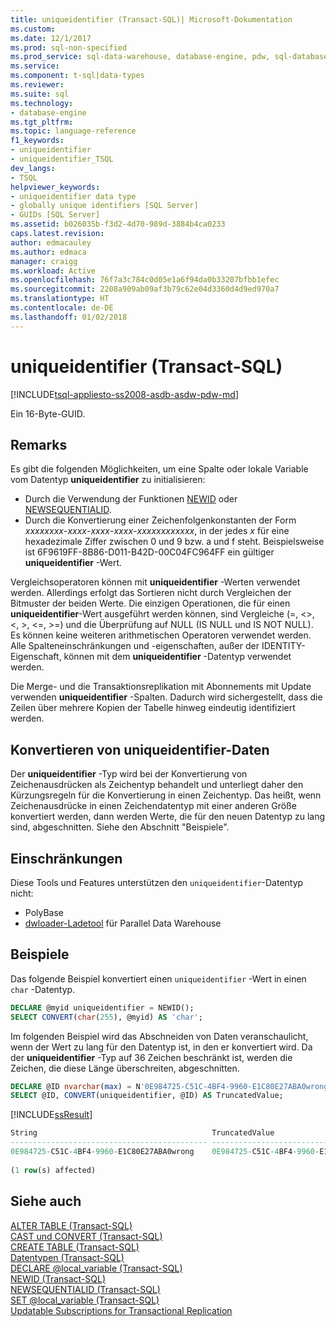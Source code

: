 ```yaml
---
title: uniqueidentifier (Transact-SQL)| Microsoft-Dokumentation
ms.custom: 
ms.date: 12/1/2017
ms.prod: sql-non-specified
ms.prod_service: sql-data-warehouse, database-engine, pdw, sql-database
ms.service: 
ms.component: t-sql|data-types
ms.reviewer: 
ms.suite: sql
ms.technology:
- database-engine
ms.tgt_pltfrm: 
ms.topic: language-reference
f1_keywords:
- uniqueidentifier
- uniqueidentifier_TSQL
dev_langs:
- TSQL
helpviewer_keywords:
- uniqueidentifier data type
- globally unique identifiers [SQL Server]
- GUIDs [SQL Server]
ms.assetid: b026035b-f3d2-4d70-989d-3884b4ca0233
caps.latest.revision: 
author: edmacauley
ms.author: edmaca
manager: craigg
ms.workload: Active
ms.openlocfilehash: 76f7a3c784c0d05e1a6f94da0b33207bfbb1efec
ms.sourcegitcommit: 2208a909ab09af3b79c62e04d3360d4d9ed970a7
ms.translationtype: HT
ms.contentlocale: de-DE
ms.lasthandoff: 01/02/2018
---
```

# <a name="uniqueidentifier-transact-sql"></a>uniqueidentifier (Transact-SQL)
[!INCLUDE[tsql-appliesto-ss2008-asdb-asdw-pdw-md](../../includes/tsql-appliesto-ss2008-asdb-asdw-pdw-md.md)]

Ein 16-Byte-GUID.
  
## <a name="remarks"></a>Remarks  
Es gibt die folgenden Möglichkeiten, um eine Spalte oder lokale Variable vom Datentyp **uniqueidentifier** zu initialisieren:
-   Durch die Verwendung der Funktionen [NEWID](../../t-sql/functions/newid-transact-sql.md) oder [NEWSEQUENTIALID](../../t-sql/functions/newsequentialid-transact-sql.md).    
-   Durch die Konvertierung einer Zeichenfolgenkonstanten der Form *xxxxxxxx*-*xxxx*-*xxxx*-*xxxx*-*xxxxxxxxxxxx*, in der jedes *x* für eine hexadezimale Ziffer zwischen 0 und 9 bzw. a und f steht. Beispielsweise ist 6F9619FF-8B86-D011-B42D-00C04FC964FF ein gültiger **uniqueidentifier** -Wert.  
  
Vergleichsoperatoren können mit **uniqueidentifier** -Werten verwendet werden. Allerdings erfolgt das Sortieren nicht durch Vergleichen der Bitmuster der beiden Werte. Die einzigen Operationen, die für einen **uniqueidentifier**-Wert ausgeführt werden können, sind Vergleiche (=, <>, \<, >, \<=, >=) und die Überprüfung auf NULL (IS NULL und IS NOT NULL). Es können keine weiteren arithmetischen Operatoren verwendet werden. Alle Spalteneinschränkungen und -eigenschaften, außer der IDENTITY-Eigenschaft, können mit dem **uniqueidentifier** -Datentyp verwendet werden.
  
Die Merge- und die Transaktionsreplikation mit Abonnements mit Update verwenden **uniqueidentifier** -Spalten. Dadurch wird sichergestellt, dass die Zeilen über mehrere Kopien der Tabelle hinweg eindeutig identifiziert werden.
  
## <a name="converting-uniqueidentifier-data"></a>Konvertieren von uniqueidentifier-Daten  
Der **uniqueidentifier** -Typ wird bei der Konvertierung von Zeichenausdrücken als Zeichentyp behandelt und unterliegt daher den Kürzungsregeln für die Konvertierung in einen Zeichentyp. Das heißt, wenn Zeichenausdrücke in einen Zeichendatentyp mit einer anderen Größe konvertiert werden, dann werden Werte, die für den neuen Datentyp zu lang sind, abgeschnitten. Siehe den Abschnitt "Beispiele".
  
## <a name="limitations-and-restrictions"></a>Einschränkungen

Diese Tools und Features unterstützen den `uniqueidentifier`-Datentyp nicht:
- PolyBase
- [dwloader-Ladetool](https://msdn.microsoft.com/sql/analytics-platform-system/dwloader) für Parallel Data Warehouse

## <a name="examples"></a>Beispiele  
Das folgende Beispiel konvertiert einen `uniqueidentifier` -Wert in einen `char` -Datentyp.
  
```sql
DECLARE @myid uniqueidentifier = NEWID();  
SELECT CONVERT(char(255), @myid) AS 'char';  
```  
  
Im folgenden Beispiel wird das Abschneiden von Daten veranschaulicht, wenn der Wert zu lang für den Datentyp ist, in den er konvertiert wird. Da der **uniqueidentifier** -Typ auf 36 Zeichen beschränkt ist, werden die Zeichen, die diese Länge überschreiten, abgeschnitten.
  
```sql
DECLARE @ID nvarchar(max) = N'0E984725-C51C-4BF4-9960-E1C80E27ABA0wrong';  
SELECT @ID, CONVERT(uniqueidentifier, @ID) AS TruncatedValue;  
```  
  
[!INCLUDE[ssResult](../../includes/ssresult-md.md)]
  
```sql
String                                       TruncatedValue  
-------------------------------------------- ------------------------------------  
0E984725-C51C-4BF4-9960-E1C80E27ABA0wrong    0E984725-C51C-4BF4-9960-E1C80E27ABA0  
  
(1 row(s) affected)  
```  
  
## <a name="see-also"></a>Siehe auch
[ALTER TABLE &#40;Transact-SQL&#41;](../../t-sql/statements/alter-table-transact-sql.md)  
[CAST und CONVERT &#40;Transact-SQL&#41;](../../t-sql/functions/cast-and-convert-transact-sql.md)  
[CREATE TABLE &#40;Transact-SQL&#41;](../../t-sql/statements/create-table-transact-sql.md)  
[Datentypen &#40;Transact-SQL&#41;](../../t-sql/data-types/data-types-transact-sql.md)  
[DECLARE @local_variable &#40;Transact-SQL&#41;](../../t-sql/language-elements/declare-local-variable-transact-sql.md)  
[NEWID &#40;Transact-SQL&#41;](../../t-sql/functions/newid-transact-sql.md)  
[NEWSEQUENTIALID &#40;Transact-SQL&#41;](../../t-sql/functions/newsequentialid-transact-sql.md)    
[SET @local_variable &#40;Transact-SQL&#41;](../../t-sql/language-elements/set-local-variable-transact-sql.md)  
[Updatable Subscriptions for Transactional Replication](../../relational-databases/replication/transactional/updatable-subscriptions-for-transactional-replication.md)
  
  
